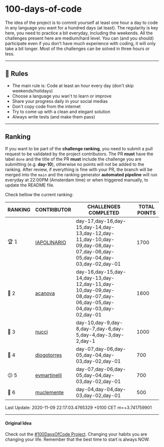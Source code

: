 # 100-days-of-code

The idea of the project is to commit yourself at least one hour a day to code in any language you want for a hundred days (at least). The regularity is key here, you need to practice a bit everyday, including the weekends.
All the challenges present here are medium/hard level. You can (and you should) participate even if you don't have much experience with coding, it will only take a bit longer.
Most of the challenges can be solved in three hours or less.

---

## 🚩 Rules

- The main rule is: Code at least an hour every day (don't skip weekends/holidays)
- Choose a language you wan't to learn or improve
- Share your progress daily in your social medias
- Don't copy code from the internet
- Try to come up with a clean and elegant solution
- Always write tests (and make them pass)

---

## Ranking

If you want to be part of the **challenge ranking**, you need to submit a pull request to be validated by the project contributors. The PR **must** have the label `done` and the title of the PR **must** include the challenge you are submitting (e.g. **day-10**), otherwise no points will not be added to the ranking.
After review, if everything is fine with your PR, the branch will be merged into the `main` and the ranking generator **automated pipeline** will run everyday at 22:00PM (Amsterdam time) or when triggered manually, to update the README file.

Check bellow the current ranking:

|       RANKING       |                   CONTRIBUTOR                   |                                                  CHALLENGES COMPLETED                                                  | TOTAL POINTS |
|---------------------|-------------------------------------------------|------------------------------------------------------------------------------------------------------------------------|--------------|
| :trophy: 1          | [IAPOLINARIO](https://github.com/IAPOLINARIO)   | day-17,day-16,day-15,day-14,day-13,day-12,day-11,day-10,day-09,day-08,day-07,day-06,day-05,day-04,day-03,day-02,day-01 |         1700 |
| :2nd_place_medal: 2 | [acanova](https://github.com/acanova)           | day-16,day-15,day-14,day-13,day-12,day-11,day-10,day-09,day-08,day-07,day-06,day-05,day-04,day-03,day-02,day-01        |         1600 |
| :3rd_place_medal: 3 | [nucci](https://github.com/nucci)               | day-10,day-9,day-8,day-7,day-6,day-5,day-4,day-3,day-2,day-1                                                           |         1000 |
| :imp: 4             | [diogotorres](https://github.com/diogotorres)   | day-07,day-06,day-05,day-04,day-03,day-02,day-01                                                                       |          700 |
| :confused: 5        | [evmartinelli](https://github.com/evmartinelli) | day-07,day-06,day-05,day-04,day-03,day-02,day-01                                                                       |          700 |
| :poop: 6            | [muclemente](https://github.com/muclemente)     | day-04,day-04,day-03,day-02,day-01                                                                                     |          500 |

Last Update: 2020-11-09 22:17:03.4765329 +0100 CET m=+3.741759901

---

#### Original Idea

Check out the [#100DaysOfCode Project](https://www.100daysofcode.com/). Changing your habits you are changing your life. Remember that the best time to start is always NOW.
